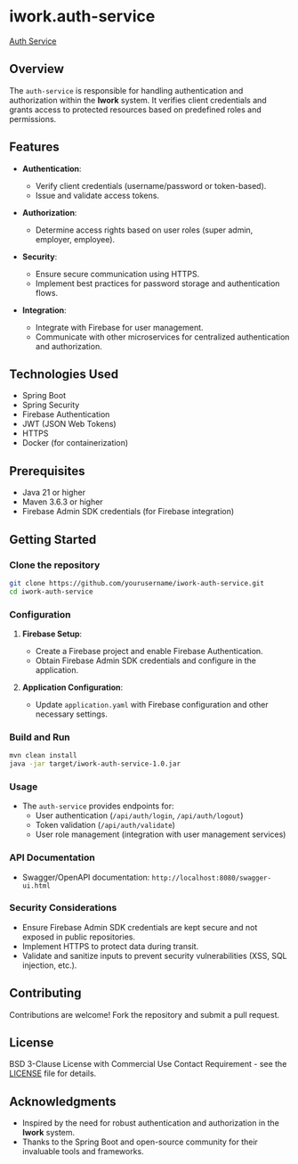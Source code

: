 # iwork.auth-service

[Auth Service](https://drive.google.com/file/d/1-lyg4c9pjCEnadINvOXXGMIhGzbC3xqV/view?usp=sharing)

## Overview

The `auth-service` is responsible for handling authentication and authorization within the **Iwork** system. It verifies client credentials and grants access to protected resources based on predefined roles and permissions.

## Features

- **Authentication**:
  - Verify client credentials (username/password or token-based).
  - Issue and validate access tokens.

- **Authorization**:
  - Determine access rights based on user roles (super admin, employer, employee).

- **Security**:
  - Ensure secure communication using HTTPS.
  - Implement best practices for password storage and authentication flows.

- **Integration**:
  - Integrate with Firebase for user management.
  - Communicate with other microservices for centralized authentication and authorization.

## Technologies Used

- Spring Boot
- Spring Security
- Firebase Authentication
- JWT (JSON Web Tokens)
- HTTPS
- Docker (for containerization)

## Prerequisites

- Java 21 or higher
- Maven 3.6.3 or higher
- Firebase Admin SDK credentials (for Firebase integration)

## Getting Started

### Clone the repository

```bash
git clone https://github.com/yourusername/iwork-auth-service.git
cd iwork-auth-service
```

### Configuration

1. **Firebase Setup**:
   - Create a Firebase project and enable Firebase Authentication.
   - Obtain Firebase Admin SDK credentials and configure in the application.

2. **Application Configuration**:
   - Update `application.yaml` with Firebase configuration and other necessary settings.

### Build and Run

```bash
mvn clean install
java -jar target/iwork-auth-service-1.0.jar
```

### Usage

- The `auth-service` provides endpoints for:
  - User authentication (`/api/auth/login`, `/api/auth/logout`)
  - Token validation (`/api/auth/validate`)
  - User role management (integration with user management services)

### API Documentation

- Swagger/OpenAPI documentation: `http://localhost:8080/swagger-ui.html`

### Security Considerations

- Ensure Firebase Admin SDK credentials are kept secure and not exposed in public repositories.
- Implement HTTPS to protect data during transit.
- Validate and sanitize inputs to prevent security vulnerabilities (XSS, SQL injection, etc.).

## Contributing

Contributions are welcome! Fork the repository and submit a pull request.

## License

BSD 3-Clause License with Commercial Use Contact Requirement - see the [LICENSE](https://joinup.ec.europa.eu/licence/bsd-3-clause-new-or-revised-license) file for details.

## Acknowledgments

- Inspired by the need for robust authentication and authorization in the **Iwork** system.
- Thanks to the Spring Boot and open-source community for their invaluable tools and frameworks.
